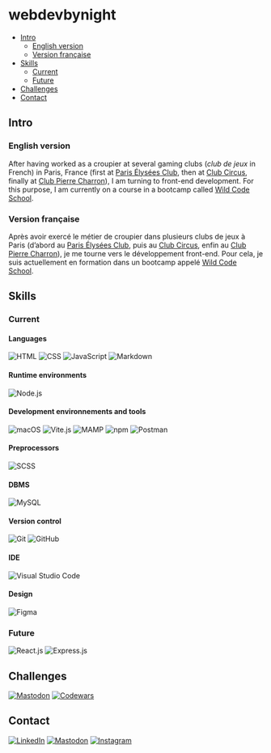 
# webdevbynight

- [Intro](#intro)
  - [English version](#english-version)
  - [Version française](#version-française)
- [Skills](#skills)
  - [Current](#my-current-skills)
  - [Future](#future)
- [Challenges](#challenges)
- [Contact](#contact)

## Intro

### English version

After having worked as a croupier at several gaming clubs (*club de jeux* in French) in Paris, France (first at [Paris Élysées Club](https://www.pariselyseesclub.com/?lang=en), then at [Club Circus](https://www.circuscasino.fr/en/etablissements/club-paris/jeux), finally at [Club Pierre Charron](https://www.clubpierrecharron.com/en)), I am turning to front-end development. For this purpose, I am currently on a course in a bootcamp called [Wild Code School](https://www.wildcodeschool.com/en-GB).

### Version française

Après avoir exercé le métier de croupier dans plusieurs clubs de jeux à Paris (d’abord au [Paris Élysées Club](https://www.pariselyseesclub.com), puis au [Club Circus](https://www.circuscasino.fr/fr/etablissements/club-paris/jeux), enfin au [Club Pierre Charron](https://www.clubpierrecharron.com)), je me tourne vers le développement front-end. Pour cela, je suis actuellement en formation dans un bootcamp appelé [Wild Code School](https://www.wildcodeschool.com/fr-FR).

## Skills

### Current

#### Languages
![HTML](https://img.shields.io/badge/-HTML-e34f26?logo=HTML5&logoColor=white&style=for-the-badge)
![CSS](https://img.shields.io/badge/-CSS-1572b6?logo=CSS3&logoColor=white&style=for-the-badge)
![JavaScript](https://img.shields.io/badge/-JavaScript-f7df1e?logo=JavaScript&logoColor=333&style=for-the-badge)
![Markdown](https://img.shields.io/badge/-Markdown-black?logo=Markdown&logoColor=white&style=for-the-badge)

#### Runtime environments
![Node.js](https://img.shields.io/badge/-Node.js-393?logo=Node.js&logoColor=white&style=for-the-badge)

#### Development environnements and tools
![macOS](https://img.shields.io/badge/-macOS-black?logo=Apple&logoColor=white&style=for-the-badge)
![Vite.js](https://img.shields.io/badge/-Vite.js-646cff?logo=Vite&logoColor=white&style=for-the-badge)
![MAMP](https://img.shields.io/badge/-MAMP-02749c?logo=MAMP&logoColor=white&style=for-the-badge)
![npm](https://img.shields.io/badge/-npm-cb3837?logo=npm&logoColor=white&style=for-the-badge)
![Postman](https://img.shields.io/badge/-Postman-ff6c37?logo=Postman&logoColor=white&style=for-the-badge)

#### Preprocessors
![SCSS](https://img.shields.io/badge/-SCSS-c69?logo=Sass&logoColor=white&style=for-the-badge)

#### DBMS
![MySQL](https://img.shields.io/badge/-MySQL-4479a1?logo=MySQL&logoColor=white&style=for-the-badge)

#### Version control
![Git](https://img.shields.io/badge/-Git-f05032?logo=Git&logoColor=white&style=for-the-badge)
![GitHub](https://img.shields.io/badge/-GitHub-181717?logo=GitHub&logoColor=white&style=for-the-badge)

#### IDE
![Visual Studio Code](https://img.shields.io/badge/-VS%20Code-007acc?logo=VisualStudioCode&logoColor=white&style=for-the-badge)

#### Design
![Figma](https://img.shields.io/badge/-Figma-f24e1e?logo=Figma&logoColor=white&style=for-the-badge)

### Future

![React.js](https://img.shields.io/badge/-React.js-61dafb?logo=React&logoColor=333&style=for-the-badge)
![Express.js](https://img.shields.io/badge/-Express.js-black?logo=Express&logoColor=white&style=for-the-badge)

## Challenges

[![Mastodon](https://img.shields.io/badge/-Frontend%20Mentor-3f54a3?logo=FrontEnd-Mentor&logoColor=white&style=for-the-badge)](https://www.frontendmentor.io/profile/webdevbynight)
[![Codewars](https://img.shields.io/badge/-Codewars-b1361e?logo=Codewars&logoColor=white&style=for-the-badge)](https://www.codewars.com/users/webdevbynight)

## Contact

[![LinkedIn](https://img.shields.io/badge/-LinkedIn-0a66c2?logo=LinkedIn&logoColor=white&style=for-the-badge)](https://www.linkedin.com/in/victor-brito-69040a191/)
[![Mastodon](https://img.shields.io/badge/-Mastodon-6364ff?logo=Mastodon&logoColor=white&style=for-the-badge)](https://mastodon.social/@webdevbynight)
[![Instagram](https://img.shields.io/badge/-Instagram-e4405f?logo=Instagram&logoColor=white&style=for-the-badge)](https://www.instagram.com/webdevbynight)
